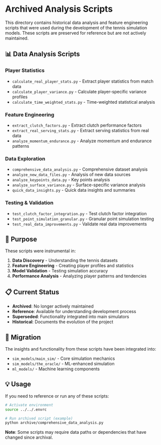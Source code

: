 # Archived Analysis Scripts

This directory contains historical data analysis and feature engineering scripts that were used during the development of the tennis simulation models. These scripts are preserved for reference but are not actively maintained.

## 📊 Data Analysis Scripts

### Player Statistics
- `calculate_real_player_stats.py` - Extract player statistics from match data
- `calculate_player_variance.py` - Calculate player-specific variance profiles
- `calculate_time_weighted_stats.py` - Time-weighted statistical analysis

### Feature Engineering
- `extract_clutch_factors.py` - Extract clutch performance factors
- `extract_real_serving_stats.py` - Extract serving statistics from real data
- `analyze_momentum_endurance.py` - Analyze momentum and endurance patterns

### Data Exploration
- `comprehensive_data_analysis.py` - Comprehensive dataset analysis
- `analyze_new_data_files.py` - Analysis of new data sources
- `analyze_keypoints_data.py` - Key points analysis
- `analyze_surface_variance.py` - Surface-specific variance analysis
- `quick_data_insights.py` - Quick data insights and summaries

### Testing & Validation
- `test_clutch_factor_integration.py` - Test clutch factor integration
- `test_point_simulation_granular.py` - Granular point simulation testing
- `test_real_data_improvements.py` - Validate real data improvements

## 🎯 Purpose

These scripts were instrumental in:
1. **Data Discovery** - Understanding the tennis datasets
2. **Feature Engineering** - Creating player profiles and statistics
3. **Model Validation** - Testing simulation accuracy
4. **Performance Analysis** - Analyzing player patterns and tendencies

## 📋 Current Status

- **Archived**: No longer actively maintained
- **Reference**: Available for understanding development process
- **Superseded**: Functionality integrated into main simulators
- **Historical**: Documents the evolution of the project

## 🔄 Migration

The insights and functionality from these scripts have been integrated into:
- `sim_models/main_sim/` - Core simulation mechanics
- `sim_models/the_oracle/` - ML-enhanced simulation
- `ml_models/` - Machine learning components

## 💡 Usage

If you need to reference or run any of these scripts:

```bash
# Activate environment
source ../../.envrc

# Run archived script (example)
python archive/comprehensive_data_analysis.py
```

**Note**: Some scripts may require data paths or dependencies that have changed since archival.
